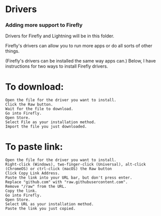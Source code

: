 # Drivers
### Adding more support to Firefly
Drivers for Firefly and Lightning will be in this folder.

Firefly's drivers can allow you to run more apps or do all sorts of other things.

(Firefly's drivers can be installed the same way apps can.)
Below, I have instructions for two ways to install Firefly drivers.


# To download:
```
Open the file for the driver you want to install.
Click the Raw button.
Wait for the file to download.
Go into Firefly.
Open Store.
Select File as your installation method.
Import the file you just downloaded.
```

# To paste link:
```
Open the file for the driver you want to install.
Right-click (Windows), two-finger-click (Universal), alt-click (ChromeOS) or ctrl-click (macOS) the Raw button
Click Copy Link Address.
Paste the link into your URL bar, but don't press enter.
Replace "github.com" with "raw.githubusercontent.com".
Remove "/raw" from the URL.
Copy the link.
Go into Firefly.
Open Store.
Select URL as your installation method.
Paste the link you just copied.
```
